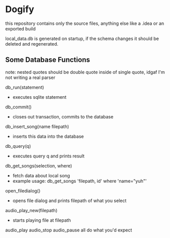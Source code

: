 # Dogify

this repository contains only the source files, anything else like a .idea or an exported build

local_data.db is generated on startup, if the schema changes it should be deleted and regenerated.

## Some Database Functions
note: nested quotes should be double quote inside of single quote, idgaf I'm not writing a real parser

db_run(statement)
- executes sqlite statement

db_commit()
- closes out transaction, commits to the database

db_insert_song(name filepath)
- inserts this data into the database

db_query(q)
- executes query q and prints result

db_get_songs(selection, where)
- fetch data about local song
- example usage: db_get_songs 'filepath, id' where 'name="yuh"'

open_filedialog()
- opens file dialog and prints filepath of what you select

audio_play_new(filepath)
- starts playing file at filepath

audio_play audio_stop audio_pause all do what you'd expect